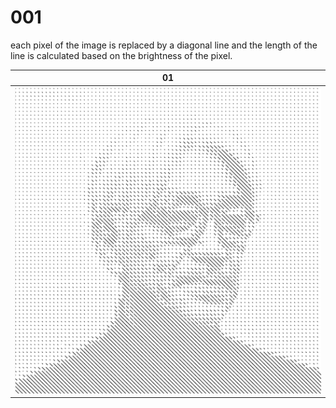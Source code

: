 # 001

each pixel of the image is replaced by a diagonal line and the length of the line is calculated based on the brightness of the pixel.

01                                      |
:--------------------------------------:|
![Ryuichi](_results/ryuichi.png)        | 